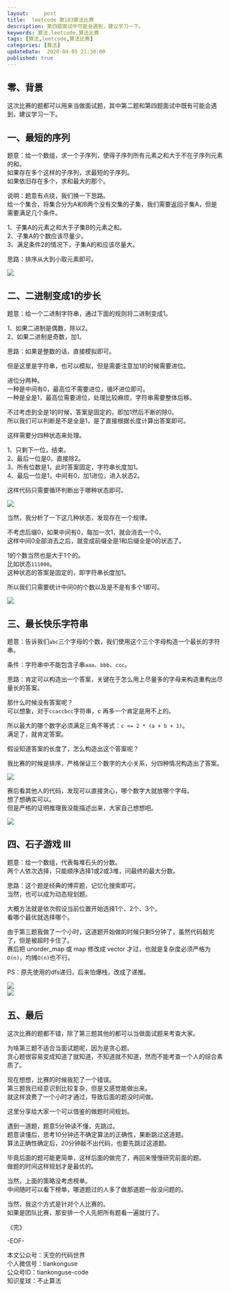 ```yaml
---   
layout:     post  
title:  leetcode 第183算法比赛  
description: 第四题面试中可能会遇到，建议学习一下。  
keywords: 算法,leetcode,算法比赛  
tags: [算法,leetcode,算法比赛]    
categories: [算法]  
updateData:  2020-04-05 21:30:00  
published: true  
---  
```



## 零、背景  


这次比赛的题都可以用来当做面试题，其中第二题和第四题面试中既有可能会遇到，建议学习一下。  


## 一、最短的序列  


题意：给一个数组，求一个子序列，使得子序列所有元素之和大于不在子序列元素的和。  
如果存在多个这样的子序列，求最短的子序列。  
如果依旧存在多个，求和最大的那个。  


说明：题意有点绕，我们换一下思路。  
给一个集合，将集合分为A和B两个没有交集的子集，我们需要返回子集A，但是需要满足几个条件。  


1、子集A的元素之和大于子集B的元素之和。  
2、子集A的个数应该尽量少。  
3、满足条件2的情况下，子集A的和应该尽量大。  


思路：排序从大到小取元素即可。  



![](https://res2020.tiankonguse.com/images/2020/05/001.png)  


## 二、二进制变成1的步长  


题意：给一个二进制字符串，通过下面的规则将二进制变成1。  


1、如果二进制是偶数，除以2。  
2、如果二进制是奇数，加1。  


思路：如果是整数的话，直接模拟即可。  


但是这里是字符串，也可以模拟，但是需要注意加1的时候需要进位。  


进位分两种。  
一种是中间有0，最高位不需要进位，循环进位即可。  
一种是全是1，最高位需要进位，处理比较麻烦，字符串需要整体后移。  


不过考虑到全是1的时候，答案是固定的，即加1然后不断的除0。  
所以我们可以判断是不是全是1，是了直接根据长度计算出答案即可。  


这样需要分四种状态来处理。  


1、只剩下一位，结束。  
2、最后一位是0，直接除2。  
3、所有位数是1，此时答案固定，字符串长度加1。  
4、最后一位是1，中间有0，加1进位，进入状态2。  


这样代码只需要循环判断出于哪种状态即可。  


![](https://res2020.tiankonguse.com/images/2020/05/002.png)  


当然，我分析了一下这几种状态，发现存在一个规律。  


不考虑后缀0，如果中间有0，每加一次1，就会消去一个0。  
这样中间0全部消去之后，就变成前缀全是1和后缀全是0的状态了。  


1的个数当然也是大于1个的。  
比如状态`111000`。  
这种状态的答案是固定的，即字符串长度加1。  


所以我们只需要统计中间0的个数以及是不是有多个1即可。  


![](https://res2020.tiankonguse.com/images/2020/05/003.png)  



## 三、最长快乐字符串  


题意：告诉我们`abc`三个字母的个数，我们使用这个三个字母构造一个最长的字符串。  


条件：字符串中不能包含子串`aaa`、`bbb`、`ccc`。  


思路：肯定可以构造出一个答案，关键在于怎么用上尽量多的字母来构造重构出尽量长的答案。  


那什么时候没有答案呢？  
可以想象，对于`ccaccbcc`字符串，c 再多一个肯定是用不上的。  


所以最大的哪个数字必须满足三角不等式：`c <= 2 * (a + b + 1)`。  
满足了，就肯定答案。  


假设知道答案的长度了，怎么构造出这个答案呢？  


我比赛的时候是排序，严格保证三个数字的大小关系，分四种情况构造出了答案。  


![](https://res2020.tiankonguse.com/images/2020/05/005.png)  


赛后看其他人的代码，发现可以直接贪心，哪个数字大就放哪个字母。  
想了想确实可以。  
但是严格的证明推理我没能描述出来，大家自己想想吧。  


![](https://res2020.tiankonguse.com/images/2020/05/004.png)  


## 四、石子游戏 III  


题意：给一个数组，代表每堆石头的分数。  
两个人依次选择，只能顺序选择1或2或3堆，问最终的最大分数。  


思路：这个题是经典的博弈题，记忆化搜索即可。  
当然，也可以成为动态规划题。  


大概方法就是依次假设当前位置开始选择1个、2个、3个。  
看哪个最优就选择哪个。  



由于第三题我做了一个小时，这道题开始做的时候只剩5分钟了，虽然代码敲完了，但是被超时卡住了。  
赛后把 unorder\_map 或 map 修改成 vector 才过，也就是复杂度必须严格为`O(n)`，均摊`O(n)`也不行。  


PS：原先使用的dfs递归，后来怕爆栈，改成了递推。  


![](https://res2020.tiankonguse.com/images/2020/05/006.png)  
![](https://res2020.tiankonguse.com/images/2020/05/007.png)  


## 五、最后  


这次比赛的题都不错，除了第三题其他的都可以当做面试题来考查大家。  


为啥第三题不适合当面试题呢，因为是贪心题。  
贪心题很容易变成知道了就知道，不知道就不知道，然而不能考查一个人的综合素质了。  


现在想想，比赛的时候我犯了一个错误。  
第三题我已经意识到比较复杂，但是又感觉能做出来。  
就这样浪费了一个小时才通过，导致后面的题没时间做。  


这里分享给大家一个可以借鉴的做题时间规划。  



遇到一道题，题意5分钟读不懂，先跳过。  
题意读懂后，思考10分钟还不确定算法的正确性，果断跳过这道题。  
算法正确性确定后，20分钟敲不出代码，也要先跳过这道题。  


毕竟后面的题可能更简单，这样后面的做完了，再回来慢慢研究前面的题。  
做题的时间这样规划才是最优的。  


当然，上面的策略没考虑榜单。  
中间随时可以看下榜单，哪道题过的人多了做那道题一般没问题的。  


当然，我这个方式是针对个人比赛的。  
如果是团队比赛，那安排一个人先把所有题看一遍就行了。  


《完》


-EOF-  



本文公众号：天空的代码世界  
个人微信号：tiankonguse  
公众号ID：tiankonguse-code  
知识星球：不止算法  

